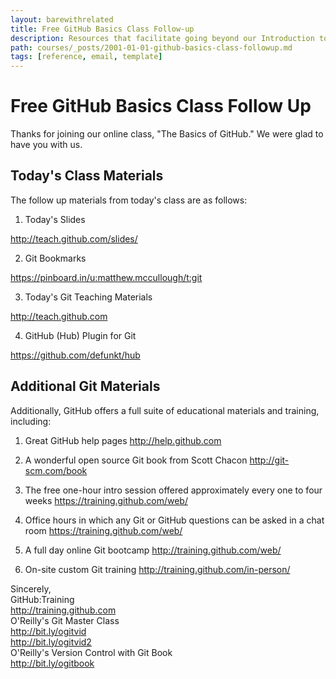 ```yaml
---
layout: barewithrelated
title: Free GitHub Basics Class Follow-up
description: Resources that facilitate going beyond our Introduction to Git and GitHub class.
path: courses/_posts/2001-01-01-github-basics-class-followup.md
tags: [reference, email, template]
---
```


# Free GitHub Basics Class Follow Up

Thanks for joining our online class, "The Basics of GitHub."  We were glad to have you with us.


## Today's Class Materials

The follow up materials from today's class are as follows:

1. Today's Slides

http://teach.github.com/slides/

2. Git Bookmarks

https://pinboard.in/u:matthew.mccullough/t:git

3. Today's Git Teaching Materials

http://teach.github.com

4. GitHub (Hub) Plugin for Git

https://github.com/defunkt/hub



## Additional Git Materials

Additionally, GitHub offers a full suite of educational materials and training, including:

1. Great GitHub help pages
http://help.github.com

2. A wonderful open source Git book from Scott Chacon
http://git-scm.com/book

3. The free one-hour intro session offered approximately every one to four weeks
https://training.github.com/web/

4. Office hours in which any Git or GitHub questions can be asked in a chat room
https://training.github.com/web/

5. A full day online Git bootcamp
http://training.github.com/web/

6. On-site custom Git training
http://training.github.com/in-person/


Sincerely,  
GitHub:Training  
http://training.github.com  
O'Reilly's Git Master Class  
http://bit.ly/ogitvid  
http://bit.ly/ogitvid2  
O'Reilly's Version Control with Git Book  
http://bit.ly/ogitbook
